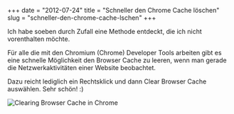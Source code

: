 +++
date = "2012-07-24"
title = "Schneller den Chrome Cache löschen"
slug = "schneller-den-chrome-cache-lschen"
+++

Ich habe soeben durch Zufall eine Methode entdeckt, die ich nicht vorenthalten möchte.

Für alle die mit den Chromium (Chrome) Developer Tools arbeiten gibt es eine schnelle Möglichkeit den Browser Cache zu leeren, wenn man gerade die Netzwerkaktivitäten einer Website beobachtet.

Dazu reicht lediglich ein Rechtsklick und dann Clear Browser Cache auswählen.
Sehr schön! :)

![Clearing Browser Cache in Chrome](/post/20/devtools.png)

